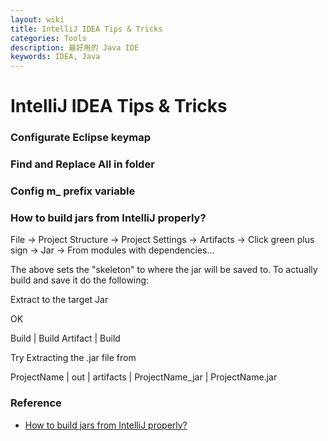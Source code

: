 ```yaml
---
layout: wiki
title: IntelliJ IDEA Tips & Tricks
categories: Tools
description: 最好用的 Java IDE
keywords: IDEA, Java
---
```


# IntelliJ IDEA Tips & Tricks

### Configurate Eclipse keymap

### Find and Replace All in folder

### Config m_ prefix variable

### How to build jars from IntelliJ properly?

File -> Project Structure -> Project Settings -> Artifacts -> Click green plus sign -> Jar -> From modules with dependencies...

The above sets the "skeleton" to where the jar will be saved to. To actually build and save it do the following:

Extract to the target Jar

OK

Build | Build Artifact | Build

Try Extracting the .jar file from

ProjectName | out | artifacts | ProjectName_jar | ProjectName.jar

### Reference

* [How to build jars from IntelliJ properly?](https://stackoverflow.com/questions/1082580/how-to-build-jars-from-intellij-properly)

